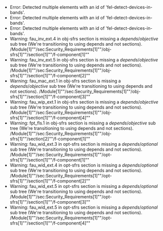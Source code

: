 * Error: Detected multiple elements with an id of 'fel-detect-devices-in-bands'.
* Error: Detected multiple elements with an id of 'fel-detect-devices-in-bands'.
* Error: Detected multiple elements with an id of 'fel-detect-devices-in-bands'.
* Warning: fau_inv_ext.4 in obj-sfrs section is missing a _depends_/_objective_ sub tree (We're transitioning to using depends and not sections). /Module[1]""/sec:Security_Requirements[1]""/obj-sfrs[1]""/section[1]""/f-component[1]""
* Warning: fau_inv_ext.5 in obj-sfrs section is missing a _depends_/_objective_ sub tree (We're transitioning to using depends and not sections). /Module[1]""/sec:Security_Requirements[1]""/obj-sfrs[1]""/section[1]""/f-component[2]""
* Warning: fau_mac_ext.1 in obj-sfrs section is missing a _depends_/_objective_ sub tree (We're transitioning to using depends and not sections). /Module[1]""/sec:Security_Requirements[1]""/obj-sfrs[1]""/section[1]""/f-component[3]""
* Warning: fau_wip_ext.1 in obj-sfrs section is missing a _depends_/_objective_ sub tree (We're transitioning to using depends and not sections). /Module[1]""/sec:Security_Requirements[1]""/obj-sfrs[1]""/section[1]""/f-component[4]""
* Warning: fpt_fls.1 in obj-sfrs section is missing a _depends_/_objective_ sub tree (We're transitioning to using depends and not sections). /Module[1]""/sec:Security_Requirements[1]""/obj-sfrs[1]""/section[2]""/f-component[1]""
* Warning: fau_wid_ext.3 in opt-sfrs section is missing a _depends_/_optional_ sub tree (We're transitioning to using depends and not sections). /Module[1]""/sec:Security_Requirements[1]""/opt-sfrs[1]""/section[1]""/f-component[1]""
* Warning: fau_wid_ext.4 in opt-sfrs section is missing a _depends_/_optional_ sub tree (We're transitioning to using depends and not sections). /Module[1]""/sec:Security_Requirements[1]""/opt-sfrs[1]""/section[1]""/f-component[2]""
* Warning: fau_wid_ext.5 in opt-sfrs section is missing a _depends_/_optional_ sub tree (We're transitioning to using depends and not sections). /Module[1]""/sec:Security_Requirements[1]""/opt-sfrs[1]""/section[1]""/f-component[3]""
* Warning: fau_wid_ext.5 in opt-sfrs section is missing a _depends_/_optional_ sub tree (We're transitioning to using depends and not sections). /Module[1]""/sec:Security_Requirements[1]""/opt-sfrs[1]""/section[1]""/f-component[4]""
